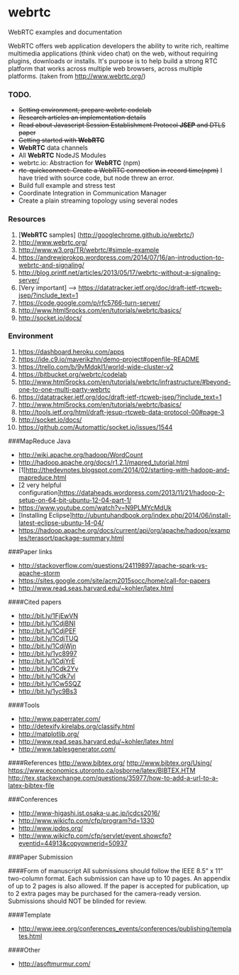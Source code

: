 # webrtc
WebRTC examples and documentation

WebRTC offers web application developers the ability to write rich, realtime multimedia applications (think video chat) on the web, without requiring plugins, downloads or installs. It's purpose is to help build a strong RTC platform that works across multiple web browsers, across multiple platforms. (taken from http://www.webrtc.org/)

### TODO.

* ~~Setting environment, prepare webrtc codelab~~
* ~~Research articles an implementation details~~
* ~~Read about Javascript Session Establishment Protocol **JSEP** and DTLS paper~~
* ~~Getting started with **WebRTC**~~
* **WebRTC** data channels
* All **WebRTC** NodeJS Modules
* webrtc.io: Abstraction for **WebRTC** (npm)
* ~~rtc-quickconnect: Create a WebRTC connection in record time(npm)~~ I have tried with source code, but node threw an error.
* Build full example and stress test
* Coordinate Integration in Communication Manager
* Create a plain streaming topology using several nodes

### Resources
1. [**WebRTC** samples] (http://googlechrome.github.io/webrtc/)
2. http://www.webrtc.org/ 
3. http://www.w3.org/TR/webrtc/#simple-example
4. https://andrewjprokop.wordpress.com/2014/07/16/an-introduction-to-webrtc-and-signaling/
5. http://blog.printf.net/articles/2013/05/17/webrtc-without-a-signaling-server/
6. [Very important] --> https://datatracker.ietf.org/doc/draft-ietf-rtcweb-jsep/?include_text=1
7. https://code.google.com/p/rfc5766-turn-server/
8. http://www.html5rocks.com/en/tutorials/webrtc/basics/
9. http://socket.io/docs/

### Environment
1. https://dashboard.heroku.com/apps
2. https://ide.c9.io/maverikzhn/demo-project#openfile-README
3. https://trello.com/b/9vMdqkI1/world-wide-cluster-v2
4. https://bitbucket.org/webrtc/codelab
5. http://www.html5rocks.com/en/tutorials/webrtc/infrastructure/#beyond-one-to-one-multi-party-webrtc
6. https://datatracker.ietf.org/doc/draft-ietf-rtcweb-jsep/?include_text=1
7. http://www.html5rocks.com/en/tutorials/webrtc/basics/
8. http://tools.ietf.org/html/draft-jesup-rtcweb-data-protocol-00#page-3
9. http://socket.io/docs/
10. https://github.com/Automattic/socket.io/issues/1544

###MapReduce Java
* http://wiki.apache.org/hadoop/WordCount
* http://hadoop.apache.org/docs/r1.2.1/mapred_tutorial.html
* [1]http://thedevnotes.blogspot.com/2014/02/starting-with-hadoop-and-mapreduce.html
* [2 very helpful configuration]https://dataheads.wordpress.com/2013/11/21/hadoop-2-setup-on-64-bit-ubuntu-12-04-part-1/
* https://www.youtube.com/watch?v=N9PLMYcMdUk
* [Installing Eclipse]http://ubuntuhandbook.org/index.php/2014/06/install-latest-eclipse-ubuntu-14-04/
* https://hadoop.apache.org/docs/current/api/org/apache/hadoop/examples/terasort/package-summary.html

###Paper links
* http://stackoverflow.com/questions/24119897/apache-spark-vs-apache-storm
* https://sites.google.com/site/acm2015socc/home/call-for-papers
* http://www.read.seas.harvard.edu/~kohler/latex.html

####Cited papers
* http://bit.ly/1FjEwVN
* http://bit.ly/1CdjBNI
* http://bit.ly/1CdjPEF
* http://bit.ly/1CdjTUQ
* http://bit.ly/1CdjWjn
* http://bit.ly/1yc8997
* http://bit.ly/1CdjYrE
* http://bit.ly/1Cdk2Yv
* http://bit.ly/1Cdk7vl
* http://bit.ly/1Cw5SQZ
* http://bit.ly/1yc9Bs3

####Tools
* http://www.paperrater.com/
* http://detexify.kirelabs.org/classify.html
* http://matplotlib.org/
* http://www.read.seas.harvard.edu/~kohler/latex.html
* http://www.tablesgenerator.com/

####References
http://www.bibtex.org/
http://www.bibtex.org/Using/
https://www.economics.utoronto.ca/osborne/latex/BIBTEX.HTM
http://tex.stackexchange.com/questions/35977/how-to-add-a-url-to-a-latex-bibtex-file

###Conferences
* http://www-higashi.ist.osaka-u.ac.jp/icdcs2016/
* http://www.wikicfp.com/cfp/program?id=1330
* http://www.ipdps.org/
* http://www.wikicfp.com/cfp/servlet/event.showcfp?eventid=44913&copyownerid=50937


###Paper Submission

####Form of manuscript
All submissions should follow the IEEE 8.5” x 11” two-column format. Each submission can have up to 10 pages. An appendix of up to 2 pages is also allowed. If the paper is accepted for publication, up to 2 extra pages may be purchased for the camera-ready version. Submissions should NOT be blinded for review.

####Template
* http://www.ieee.org/conferences_events/conferences/publishing/templates.html

####Other
* http://asoftmurmur.com/
